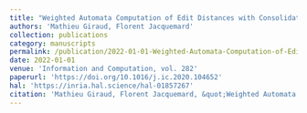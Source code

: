 ```yaml
---
title: "Weighted Automata Computation of Edit Distances with Consolidations and Fragmentations"
authors: 'Mathieu Giraud, Florent Jacquemard'
collection: publications
category: manuscripts
permalink: /publication/2022-01-01-Weighted-Automata-Computation-of-Edit-Distances-with-Consolidations-and-Fragmentations
date: 2022-01-01
venue: 'Information and Computation, vol. 282'
paperurl: 'https://doi.org/10.1016/j.ic.2020.104652'
hal: 'https://inria.hal.science/hal-01857267'
citation: 'Mathieu Giraud, Florent Jacquemard, &quot;Weighted Automata Computation of Edit Distances with Consolidations and Fragmentations&quot; Information and Computation, vol. 282, 2022.'
---
```

